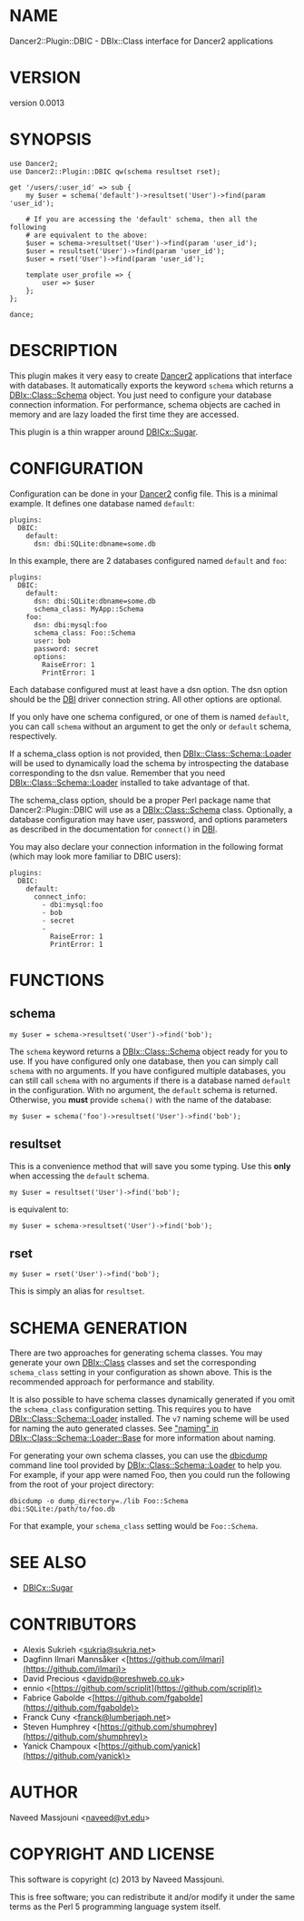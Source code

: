 # NAME

Dancer2::Plugin::DBIC - DBIx::Class interface for Dancer2 applications

# VERSION

version 0.0013

# SYNOPSIS

    use Dancer2;
    use Dancer2::Plugin::DBIC qw(schema resultset rset);

    get '/users/:user_id' => sub {
        my $user = schema('default')->resultset('User')->find(param 'user_id');

        # If you are accessing the 'default' schema, then all the following
        # are equivalent to the above:
        $user = schema->resultset('User')->find(param 'user_id');
        $user = resultset('User')->find(param 'user_id');
        $user = rset('User')->find(param 'user_id');

        template user_profile => {
            user => $user
        };
    };

    dance;

# DESCRIPTION

This plugin makes it very easy to create [Dancer2](https://metacpan.org/pod/Dancer2) applications that interface
with databases.
It automatically exports the keyword `schema` which returns a
[DBIx::Class::Schema](https://metacpan.org/pod/DBIx::Class::Schema) object.
You just need to configure your database connection information.
For performance, schema objects are cached in memory
and are lazy loaded the first time they are accessed.

This plugin is a thin wrapper around [DBICx::Sugar](https://metacpan.org/pod/DBICx::Sugar).

# CONFIGURATION

Configuration can be done in your [Dancer2](https://metacpan.org/pod/Dancer2) config file.
This is a minimal example. It defines one database named `default`:

    plugins:
      DBIC:
        default:
          dsn: dbi:SQLite:dbname=some.db

In this example, there are 2 databases configured named `default` and `foo`:

    plugins:
      DBIC:
        default:
          dsn: dbi:SQLite:dbname=some.db
          schema_class: MyApp::Schema
        foo:
          dsn: dbi:mysql:foo
          schema_class: Foo::Schema
          user: bob
          password: secret
          options:
            RaiseError: 1
            PrintError: 1

Each database configured must at least have a dsn option.
The dsn option should be the [DBI](https://metacpan.org/pod/DBI) driver connection string.
All other options are optional.

If you only have one schema configured, or one of them is named
`default`, you can call `schema` without an argument to get the only
or `default` schema, respectively.

If a schema\_class option is not provided, then [DBIx::Class::Schema::Loader](https://metacpan.org/pod/DBIx::Class::Schema::Loader)
will be used to dynamically load the schema by introspecting the database
corresponding to the dsn value.
Remember that you need [DBIx::Class::Schema::Loader](https://metacpan.org/pod/DBIx::Class::Schema::Loader) installed to take
advantage of that.

The schema\_class option, should be a proper Perl package name that
Dancer2::Plugin::DBIC will use as a [DBIx::Class::Schema](https://metacpan.org/pod/DBIx::Class::Schema) class.
Optionally, a database configuration may have user, password, and options
parameters as described in the documentation for `connect()` in [DBI](https://metacpan.org/pod/DBI).

You may also declare your connection information in the following format
(which may look more familiar to DBIC users):

    plugins:
      DBIC:
        default:
          connect_info:
            - dbi:mysql:foo
            - bob
            - secret
            -
              RaiseError: 1
              PrintError: 1

# FUNCTIONS

## schema

    my $user = schema->resultset('User')->find('bob');

The `schema` keyword returns a [DBIx::Class::Schema](https://metacpan.org/pod/DBIx::Class::Schema) object ready for you to
use.
If you have configured only one database, then you can simply call `schema`
with no arguments.
If you have configured multiple databases,
you can still call `schema` with no arguments if there is a database
named `default` in the configuration.
With no argument, the `default` schema is returned.
Otherwise, you **must** provide `schema()` with the name of the database:

    my $user = schema('foo')->resultset('User')->find('bob');

## resultset

This is a convenience method that will save you some typing.
Use this **only** when accessing the `default` schema.

    my $user = resultset('User')->find('bob');

is equivalent to:

    my $user = schema->resultset('User')->find('bob');

## rset

    my $user = rset('User')->find('bob');

This is simply an alias for `resultset`.

# SCHEMA GENERATION

There are two approaches for generating schema classes.
You may generate your own [DBIx::Class](https://metacpan.org/pod/DBIx::Class) classes and set
the corresponding `schema_class` setting in your configuration as shown above.
This is the recommended approach for performance and stability.

It is also possible to have schema classes dynamically generated
if you omit the `schema_class` configuration setting.
This requires you to have [DBIx::Class::Schema::Loader](https://metacpan.org/pod/DBIx::Class::Schema::Loader) installed.
The `v7` naming scheme will be used for naming the auto generated classes.
See ["naming" in DBIx::Class::Schema::Loader::Base](https://metacpan.org/pod/DBIx::Class::Schema::Loader::Base#naming) for more information about
naming.

For generating your own schema classes,
you can use the [dbicdump](https://metacpan.org/pod/dbicdump) command line tool provided by
[DBIx::Class::Schema::Loader](https://metacpan.org/pod/DBIx::Class::Schema::Loader) to help you.
For example, if your app were named Foo, then you could run the following
from the root of your project directory:

    dbicdump -o dump_directory=./lib Foo::Schema dbi:SQLite:/path/to/foo.db

For that example, your `schema_class` setting would be `Foo::Schema`.

# SEE ALSO

- [DBICx::Sugar](https://metacpan.org/pod/DBICx::Sugar)

# CONTRIBUTORS

- Alexis Sukrieh &lt;sukria@sukria.net>
- Dagfinn Ilmari Mannsåker <[https://github.com/ilmari](https://github.com/ilmari)>
- David Precious &lt;davidp@preshweb.co.uk>
- ennio <[https://github.com/scriplit](https://github.com/scriplit)>
- Fabrice Gabolde <[https://github.com/fgabolde](https://github.com/fgabolde)>
- Franck Cuny &lt;franck@lumberjaph.net>
- Steven Humphrey <[https://github.com/shumphrey](https://github.com/shumphrey)>
- Yanick Champoux <[https://github.com/yanick](https://github.com/yanick)>

# AUTHOR

Naveed Massjouni &lt;naveed@vt.edu>

# COPYRIGHT AND LICENSE

This software is copyright (c) 2013 by Naveed Massjouni.

This is free software; you can redistribute it and/or modify it under
the same terms as the Perl 5 programming language system itself.
